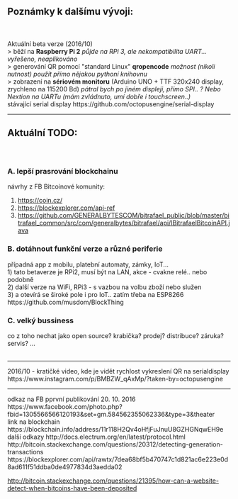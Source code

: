 <h2>Poznámky k dalšímu vývoji:</h2><br />
<br />
Aktuální beta verze (2016/10)<br />
> běží na <b>Raspberry Pi 2</b> <i>půjde na RPi 3, ale nekompatibilita UART... vyřešeno, neaplikováno</i><br />
> generování QR pomocí "standard Linux" <b>qropencode</b> <i>možnost (nikoli nutnost) použít přímo nějakou pythoní knihovnu</i><br />
> zobrazení na <b>sériovém monitoru</b> (Arduino UNO + TTF 320x240 display, zrychleno na 115200 Bd) <i>pátral bych po jiném displeji, přímo SPI.. ? Nebo Nextion  na UARTu (mám zvládnuto, umí dobře i touchscreen..)</i><br />
stávající serial display https://github.com/octopusengine/serial-display
<br />
<hr />
<h2>Aktuální TODO:</h2><br>
<h2></h2>
<h3>A. lepší prasrování blockchainu</h3>

návrhy z FB Bitcoinové komunity:<br>
1) https://coin.cz/ <br>
2) https://blockexplorer.com/api-ref<br>
3) https://github.com/GENERALBYTESCOM/bitrafael_public/blob/master/bitrafael_common/src/com/generalbytes/bitrafael/api/IBitrafaelBitcoinAPI.java<br>




<h3>B. dotáhnout funkční verze a různé periferie</h3>
případná app z mobilu, platební automaty, zámky, IoT...<br />
1) tato betaverze je RPi2, musí být na LAN, akce - cvakne relé.. nebo podobně<br>
2) další verze na WiFi, RPi3 - s vazbou na volbu zboží nebo služen <br>
3) a otevírá se široké pole i pro IoT.. zatím třeba na ESP8266<br>
https://github.com/musdom/BlockThing


<h3>C. velký bussiness</h3> 
co z toho nechat jako open source? krabička? prodej? distribuce? záruka? servis? ...<br />
<br/>
<hr/>
2016/10 - kratičké video, kde je vidět rychlost vykreslení QR na serialdisplay<br/>
https://www.instagram.com/p/BMBZW_qAxMp/?taken-by=octopusengine



<hr>
odkaz na FB pprvní publikování 20. 10. 2016
https://www.facebook.com/photo.php?fbid=1305566566120193&set=gm.584562355062336&type=3&theater<br>
link na blockchain
https://blockchain.info/address/11r118H2Qv4oHfjFuJnuU8GZHGNqwEH9e<br/>
další odkazy
http://docs.electrum.org/en/latest/protocol.html<br/>
http://bitcoin.stackexchange.com/questions/20312/detecting-generation-transactions<br/>
https://blockexplorer.com/api/rawtx/7dea68bf5b470747c1d821ac6e223e0d8ad611f51ddba0de4977834d3aedda02<br/>

http://bitcoin.stackexchange.com/questions/21395/how-can-a-website-detect-when-bitcoins-have-been-deposited<br/>
<br/>
<br/>
<br/>
<br/>




